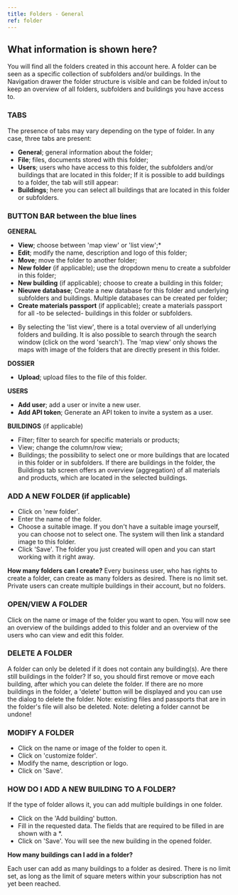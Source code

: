 ```yaml
---
title: Folders - General
ref: folder
---
```


## What information is shown here?
You will find all the folders created in this account here. A folder can be seen as a specific collection of subfolders and/or buildings. In the Navigation drawer the folder structure is visible and can be folded in/out to keep an overview of all folders, subfolders and buildings you have access to.

### TABS
The presence of tabs may vary depending on the type of folder. In any case, three tabs are present:
- **General**; general information about the folder;
- **File**; files, documents stored with this folder;
- **Users**; users who have access to this folder, the subfolders and/or buildings that are located in this folder; If it is possible to add buildings to a folder, the tab will still appear:
- **Buildings**; here you can select all buildings that are located in this folder or subfolders.



### BUTTON BAR between the blue lines
**GENERAL**
- **View**; choose between 'map view' or 'list view';* 
- **Edit**; modify the name, description and logo of this folder;
- **Move**; move the folder to another folder;
- **New folder** (if applicable); use the dropdown menu to create a subfolder in this folder;
- **New building** (if applicable); choose to create a building in this folder;
- **Nieuwe database**; Create a new database for this folder and underlying subfolders and buildings. Multiple databases can be created per folder;
- **Create materials passport** (if applicable); create a materials passport for all -to be selected- buildings in this folder or subfolders.

* By selecting the 'list view', there is a total overview of all underlying folders and building. It is also possible to search through the search window (click on the word 'search'). The 'map view' only shows the maps with image of the folders that are directly present in this folder.

**DOSSIER**
- **Upload**; upload files to the file of this folder.

**USERS**
- **Add user**; add a user or invite a new user.
- **Add API token**; Generate an API token to invite a system as a user.

**BUILDINGS** (if applicable)
- Filter; filter to search for specific materials or products;
- View; change the column/row view;
- Buildings; the possibility to select one or more buildings that are located in this folder or in subfolders.
If there are buildings in the folder, the Buildings tab screen offers an overview (aggregation) of all materials and products, which are located in the selected buildings.


### ADD A NEW FOLDER (if applicable)
- Click on 'new folder'.
- Enter the name of the folder.
- Choose a suitable image. If you don't have a suitable image yourself, you can choose not to select one. The system will then link a standard image to this folder.
- Click 'Save'. The folder you just created will open and you can start working with it right away.

**How many folders can I create?**
Every business user, who has rights to create a folder, can create as many folders as desired. There is no limit set. Private users can create multiple buildings in their account, but no folders.


### OPEN/VIEW A FOLDER
Click on the name or image of the folder you want to open. You will now see an overview of the buildings added to this folder and an overview of the users who can view and edit this folder.


### DELETE A FOLDER
A folder can only be deleted if it does not contain any building(s). Are there still buildings in the folder? If so, you should first remove or move each building, after which you can delete the folder. If there are no more buildings in the folder, a 'delete' button will be displayed and you can use the dialog to delete the folder. Note: existing files and passports that are in the folder's file will also be deleted. Note: deleting a folder cannot be undone!


### MODIFY A FOLDER
- Click on the name or image of the folder to open it.
- Click on 'customize folder'.
- Modify the name, description or logo.
- Click on 'Save'.


### HOW DO I ADD A NEW BUILDING TO A FOLDER?
If the type of folder allows it, you can add multiple buildings in one folder.

- Click on the 'Add building' button.
- Fill in the requested data. The fields that are required to be filled in are shown with a *.
- Click on 'Save'. You will see the new building in the opened folder.

**How many buildings can I add in a folder?** 

Each user can add as many buildings to a folder as desired. There is no limit set, as long as the limit of square meters within your subscription has not yet been reached.

